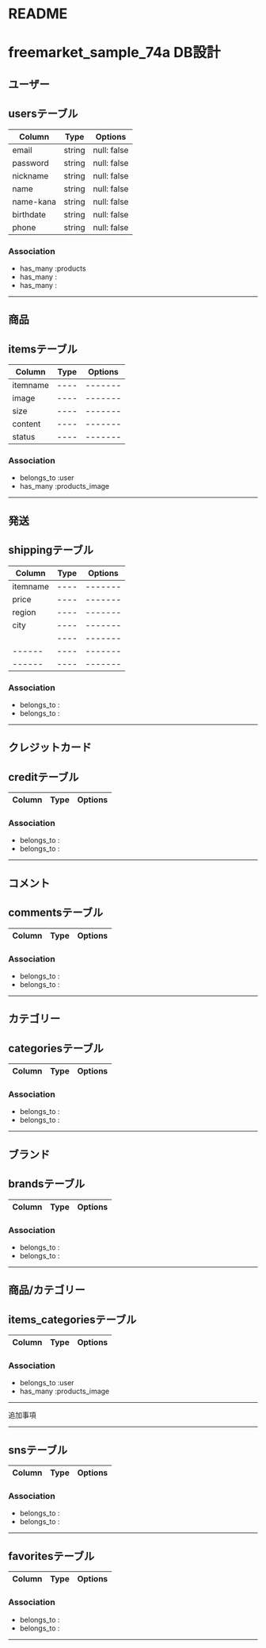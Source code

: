 # README
# freemarket_sample_74a DB設計

## ユーザー
## usersテーブル

|Column|Type|Options|
|------|----|-------|
|email|string|null: false|
|password|string|null: false|
|nickname|string|null: false|
|name|string|null: false|
|name-kana|string|null: false|
|birthdate|string|null: false|
|phone|string|null: false|


### Association

- has_many :products
- has_many :
- has_many :

------------------------------------
## 商品
## itemsテーブル

|Column|Type|Options|
|------|----|-------|
|itemname|----|-------|
|image|----|-------|
|size|----|-------|
|content|----|-------|
|status|----|-------|

### Association

- belongs_to :user
- has_many :products_image

------------------------------------
## 発送
## shippingテーブル

|Column|Type|Options|
|------|----|-------|
|itemname|----|-------|
|price|----|-------|
|region|----|-------|
|city|----|-------|
||----|-------|
|------|----|-------|
|------|----|-------|

### Association

- belongs_to :
- belongs_to :


------------------------------------
## クレジットカード
## creditテーブル

|Column|Type|Options|
|------|----|-------|

### Association

- belongs_to :
- belongs_to :

------------------------------------
## コメント
## commentsテーブル

|Column|Type|Options|
|------|----|-------|

### Association

- belongs_to :
- belongs_to :

------------------------------------
## カテゴリー
## categoriesテーブル

|Column|Type|Options|
|------|----|-------|

### Association

- belongs_to :
- belongs_to :

------------------------------------
## ブランド
## brandsテーブル

|Column|Type|Options|
|------|----|-------|

### Association

- belongs_to :
- belongs_to :

------------------------------------
## 商品/カテゴリー
## items_categoriesテーブル

|Column|Type|Options|
|------|----|-------|

### Association

- belongs_to :user
- has_many :products_image

------------------------------------













追加事項


-----------------------------------
## snsテーブル

|Column|Type|Options|
|------|----|-------|

### Association

- belongs_to :
- belongs_to :

------------------------------------
## favoritesテーブル

|Column|Type|Options|
|------|----|-------|

### Association

- belongs_to :
- belongs_to :

------------------------------------
